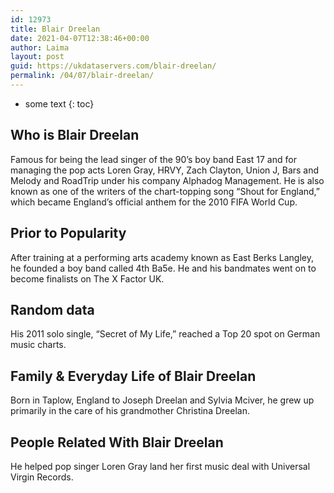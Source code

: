 ```yaml
---
id: 12973
title: Blair Dreelan
date: 2021-04-07T12:38:46+00:00
author: Laima
layout: post
guid: https://ukdataservers.com/blair-dreelan/
permalink: /04/07/blair-dreelan/
---
```


* some text
{: toc}


## Who is Blair Dreelan
                  
                  
                  
Famous for being the lead singer of the 90&#8217;s boy band East 17 and for managing the pop acts Loren Gray, HRVY, Zach Clayton, Union J, Bars and Melody and RoadTrip under his company Alphadog Management. He is also known as one of the writers of the chart-topping song &#8220;Shout for England,&#8221; which became England&#8217;s official anthem for the 2010 FIFA World Cup. 
                  
              
            
              
            
                
                
                
## Prior to Popularity
                  
                  
                  
After training at a performing arts academy known as East Berks Langley, he founded a boy band called 4th Ba5e. He and his bandmates went on to become finalists on The X Factor UK.
                  
              
            
              
            
                
                
                
## Random data
                  
                  
                  
His 2011 solo single, &#8220;Secret of My Life,&#8221; reached a Top 20 spot on German music charts.
                  
              
            
              
            
                
                
                
## Family & Everyday Life of Blair Dreelan
                  
                  
                  
Born in Taplow, England to Joseph Dreelan and Sylvia Mciver, he grew up primarily in the care of his grandmother Christina Dreelan.
                  
              
            
              
            
                
                
                
## People Related With Blair Dreelan
                  
                  
                  
He helped pop singer Loren Gray land her first music deal with Universal Virgin Records. 
                  
              
            
              
            
                
              
            
              
              
            
            
              
            
          
          
          